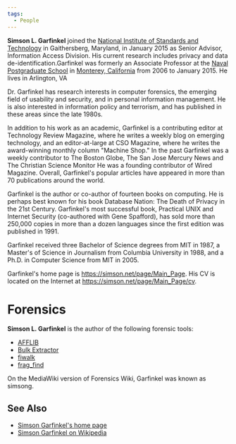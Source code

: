 ```yaml
---
tags:
  - People
---
```

**Simson L. Garfinkel** joined the [National Institute of Standards and
Technology](national_institute_of_standards_and_technology.md)
in Gaithersberg, Maryland, in January 2015 as Senior Advisor,
Information Access Division. His current research includes privacy and
data de-identification.Garfinkel was formerly an Associate Professor at
the [Naval Postgraduate School](naval_postgraduate_school.md) in
[Monterey, California](monterey,_california.md) from 2006 to
January 2015. He lives in Arlington, VA

Dr. Garfinkel has research interests in computer forensics, the emerging
field of usability and security, and in personal information management.
He is also interested in information policy and terrorism, and has
published in these areas since the late 1980s.

In addition to his work as an academic, Garfinkel is a contributing
editor at Technology Review Magazine, where he writes a weekly blog on
emerging technology, and an editor-at-large at CSO Magazine, where he
writes the award-winning monthly column "Machine Shop." In the past
Garfinkel was a weekly contributor to The Boston Globe, The San Jose
Mercury News and The Christian Science Monitor He was a founding
contributor of Wired Magazine. Overall, Garfinkel's popular articles
have appeared in more than 70 publications around the world.

Garfinkel is the author or co-author of fourteen books on computing. He
is perhaps best known for his book Database Nation: The Death of Privacy
in the 21st Century. Garfinkel's most successful book, Practical UNIX
and Internet Security (co-authored with Gene Spafford), has sold more
than 250,000 copies in more than a dozen languages since the first
edition was published in 1991.

Garfinkel received three Bachelor of Science degrees from MIT in 1987, a
Master's of Science in Journalism from Columbia University in 1988, and
a Ph.D. in Computer Science from MIT in 2005.

Garfinkel's home page is <https://simson.net/page/Main_Page>. His CV is located on
the Internet at <https://simson.net/page/Main_Page/cv>.

# Forensics

**Simson L. Garfinkel** is the author of the following forensic tools:

* [AFFLIB](aff.md)
* [Bulk Extractor](bulk_extractor.md)
* [fiwalk](fiwalk.md)
* [frag_find](frag_find.md)

On the MediaWiki version of Forensics Wiki, Garfinkel was known as simsong.

## See Also

* [Simson Garfinkel's home page](http://simson.net/)
* [Simson Garfinkel on Wikipedia](https://en.wikipedia.org/wiki/Simson_Garfinkel)


